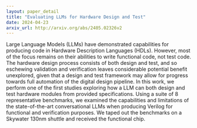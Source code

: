 ```yaml
---
layout: paper_detail
title: "Evaluating LLMs for Hardware Design and Test"
date: 2024-04-23
arxiv_url: http://arxiv.org/abs/2405.02326v2
---
```


Large Language Models (LLMs) have demonstrated capabilities for producing code in Hardware Description Languages (HDLs). However, most of the focus remains on their abilities to write functional code, not test code. The hardware design process consists of both design and test, and so eschewing validation and verification leaves considerable potential benefit unexplored, given that a design and test framework may allow for progress towards full automation of the digital design pipeline. In this work, we perform one of the first studies exploring how a LLM can both design and test hardware modules from provided specifications. Using a suite of 8 representative benchmarks, we examined the capabilities and limitations of the state-of-the-art conversational LLMs when producing Verilog for functional and verification purposes. We taped out the benchmarks on a Skywater 130nm shuttle and received the functional chip.

